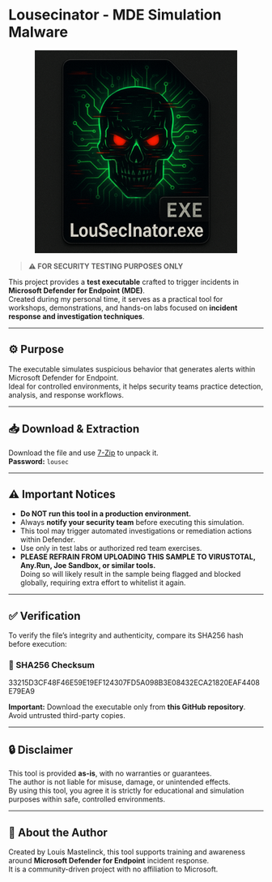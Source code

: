 # Lousecinator - MDE Simulation Malware

<p align="center">
  <img src="https://github.com/LouisMastelinck/LouSecInator/blob/main/lousecinator.jpeg?raw=true" alt="Lousecinator Screenshot" width="400"/>
</p>


> **⚠️ FOR SECURITY TESTING PURPOSES ONLY**

This project provides a **test executable** crafted to trigger incidents in **Microsoft Defender for Endpoint (MDE)**.  
Created during my personal time, it serves as a practical tool for workshops, demonstrations, and hands-on labs focused on **incident response and investigation techniques**.

---

## ⚙️ Purpose

The executable simulates suspicious behavior that generates alerts within Microsoft Defender for Endpoint.  
Ideal for controlled environments, it helps security teams practice detection, analysis, and response workflows.

---

## 📥 Download & Extraction

Download the file and use [7-Zip](https://www.7-zip.org/) to unpack it.  
**Password:** `lousec`

---

## ⚠️ Important Notices

- **Do NOT run this tool in a production environment.**  
- Always **notify your security team** before executing this simulation.  
- This tool may trigger automated investigations or remediation actions within Defender.  
- Use only in test labs or authorized red team exercises.  
- **PLEASE REFRAIN FROM UPLOADING THIS SAMPLE TO VIRUSTOTAL, Any.Run, Joe Sandbox, or similar tools.**  
  Doing so will likely result in the sample being flagged and blocked globally, requiring extra effort to whitelist it again.

---

## ✅ Verification

To verify the file’s integrity and authenticity, compare its SHA256 hash before execution:

### 🔐 SHA256 Checksum

33215D3CF48F46E59E19EF124307FD5A098B3E08432ECA21820EAF4408E79EA9

**Important:** Download the executable only from **this GitHub repository**.  
Avoid untrusted third-party copies.

---

## 🔒 Disclaimer

This tool is provided **as-is**, with no warranties or guarantees.  
The author is not liable for misuse, damage, or unintended effects.  
By using this tool, you agree it is strictly for educational and simulation purposes within safe, controlled environments.

---

## 🙋 About the Author

Created by Louis Mastelinck, this tool supports training and awareness around **Microsoft Defender for Endpoint** incident response.  
It is a community-driven project with no affiliation to Microsoft.
